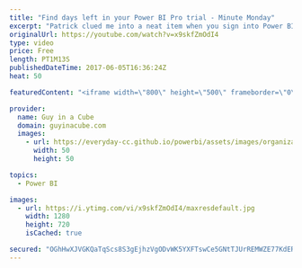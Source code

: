 ```yaml
---
title: "Find days left in your Power BI Pro trial - Minute Monday"
excerpt: "Patrick clued me into a neat item when you sign into Power BI. If you are signed up for either the Extended Pro Trial, or the in-service 60 Power BI Pro trial, you will see how many days are left in the upper right after you sign in. This is a neat clue for you at how much time you have before you need"
originalUrl: https://youtube.com/watch?v=x9skfZmOdI4
type: video
price: Free
length: PT1M13S
publishedDateTime: 2017-06-05T16:36:24Z
heat: 50

featuredContent: "<iframe width=\"800\" height=\"500\" frameborder=\"0\" src=\"https://www.youtube.com/embed/x9skfZmOdI4\" allow=\"accelerometer; autoplay; encrypted-media; gyroscope; picture-in-picture\" allowfullscreen></iframe>"

provider:
  name: Guy in a Cube
  domain: guyinacube.com
  images:
    - url: https://everyday-cc.github.io/powerbi/assets/images/organizations/guyinacube.com-50x50.jpg
      width: 50
      height: 50

topics:
  - Power BI

images:
  - url: https://i.ytimg.com/vi/x9skfZmOdI4/maxresdefault.jpg
    width: 1280
    height: 720
    isCached: true

secured: "OGhHwXJVGKQaTqScs8S3gEjhzVgODvWK5YXFTswCe5GNtTJUrREMWZE77KdERB1o6T2qFRgmcccH2BEtUA2wdtwvO4R9O0SA9PT/B7OicUGVRPzzj4yKeKPFhZ1mdpA4PDg+E9873JlaYtFeFcieXQqj9bx2mk5Qs5greUNuLyG8/oIdBioiNPhBVFN6n+KNNLf1TEPEgdKcliDTXboJiqi+5MzxBsd+1u0JNRTc+PoM7DDlzUErsD6AKFlVWKoPLbd+OV/NvHpO7kHFnj4WiY+t+gYZWPUxmExPAUPf2Muigd/FChanqVdfe45DfSjQ7j+ZYiVbgmN5sSxWT77oQVIft7qpGNTVyqz3pWWvz4SSUN+3Z4b+TGC9hEue+MMsRwevN6g3WrIw1jRBifPp7jn91D3LlkJ9XrtSm7nVb8E=;1Pa7VhNH9wrM7JjYMadoJA=="
---
```


